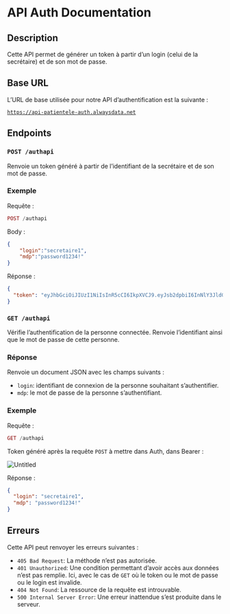 # API Auth Documentation

## Description

Cette API permet de générer un token à partir d’un login (celui de la secrétaire) et de son mot de passe. 

## Base URL

L’URL de base utilisée pour notre API d’authentification est la suivante : 

[`https://api-patientele-auth.alwaysdata.net`](https://api-patientele-auth.alwaysdata.net)

## Endpoints

### `POST /authapi`

Renvoie un token généré à partir de l’identifiant de la secrétaire et de son mot de passe.

### Exemple

Requête :

```php
POST /authapi
```

Body :

```json
{
	"login":"secretaire1",
	"mdp":"password1234!"
}
```

Réponse :

```json
{
  "token": "eyJhbGciOiJIUzI1NiIsInR5cCI6IkpXVCJ9.eyJsb2dpbiI6InNlY3JldGFpcmUxIiwiZXhwIjo1MTM0OTA0NjE2MDAwfQ.SDzDxv-Rge2gu3O4VQguIggoPIWj0mGsjtk7icJNcE0"
}
```

### `GET /authapi`

Vérifie l’authentification de la personne connectée. Renvoie l’identifiant ainsi que le mot de passe de cette personne. 

### Réponse

Renvoie un document JSON avec les champs suivants :

- `login`: identifiant de connexion de la personne souhaitant s’authentifier.
- `mdp`: le mot de passe de la personne s’authentifiant.

### Exemple

Requête :

```php
GET /authapi
```

Token généré après la requête `POST` à mettre dans Auth, dans Bearer :

![Untitled](API%20Auth%20Documentation%20538a40836fa84c2885d8ccdf732ba850/Untitled.png)

Réponse :

```json
{
  "login": "secretaire1",
  "mdp": "password1234!"
}
```

## Erreurs

Cette API peut renvoyer les erreurs suivantes :

- `405 Bad Request`: La méthode n’est pas autorisée.
- `401 Unauthorized`: Une condition permettant d’avoir accès aux données n’est pas remplie. Ici, avec le cas de `GET` où le token ou le mot de passe ou le login est invalide.
- `404 Not Found`: La ressource de la requête est introuvable.
- `500 Internal Server Error`: Une erreur inattendue s’est produite dans le serveur.